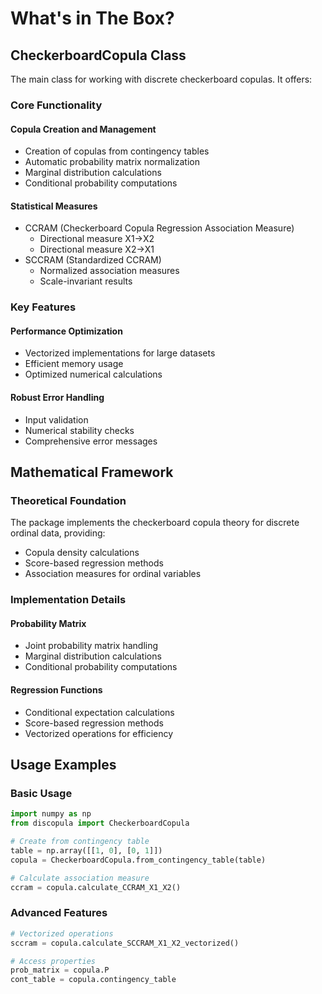 # What's in The Box?

## CheckerboardCopula Class

The main class for working with discrete checkerboard copulas. It offers:

### Core Functionality

#### Copula Creation and Management
- Creation of copulas from contingency tables
- Automatic probability matrix normalization
- Marginal distribution calculations
- Conditional probability computations

#### Statistical Measures
- CCRAM (Checkerboard Copula Regression Association Measure)
  - Directional measure X1→X2
  - Directional measure X2→X1
- SCCRAM (Standardized CCRAM)
  - Normalized association measures
  - Scale-invariant results

### Key Features

#### Performance Optimization
- Vectorized implementations for large datasets
- Efficient memory usage
- Optimized numerical calculations

#### Robust Error Handling
- Input validation
- Numerical stability checks
- Comprehensive error messages

## Mathematical Framework

### Theoretical Foundation
The package implements the checkerboard copula theory for discrete ordinal data, providing:

- Copula density calculations
- Score-based regression methods
- Association measures for ordinal variables

### Implementation Details

#### Probability Matrix
- Joint probability matrix handling
- Marginal distribution calculations
- Conditional probability computations

#### Regression Functions
- Conditional expectation calculations
- Score-based regression methods
- Vectorized operations for efficiency

## Usage Examples

### Basic Usage
```python
import numpy as np
from discopula import CheckerboardCopula

# Create from contingency table
table = np.array([[1, 0], [0, 1]])
copula = CheckerboardCopula.from_contingency_table(table)

# Calculate association measure
ccram = copula.calculate_CCRAM_X1_X2()
```

### Advanced Features
```python
# Vectorized operations
sccram = copula.calculate_SCCRAM_X1_X2_vectorized()

# Access properties
prob_matrix = copula.P
cont_table = copula.contingency_table
```